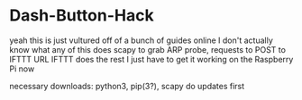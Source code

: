 # Dash-Button-Hack


yeah this is just vultured off of a bunch of guides online 
I don't actually know what any of this does 
scapy to grab ARP probe, requests to POST to IFTTT URL
IFTTT does the rest
I just have to get it working on the Raspberry Pi now

necessary downloads:
  python3, pip(3?), scapy
  do updates first 
